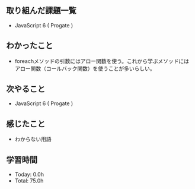 ## 取り組んだ課題一覧
- JavaScript 6 ( Progate )
## わかったこと
- foreachメソッドの引数にはアロー関数を使う。これから学ぶメソッドにはアロー関数（コールバック関数）を使うことが多いらしい。
## 次やること
- JavaScript 6 ( Progate )
## 感じたこと
- わからない用語
## 学習時間
- Today: 0.0h
- Total: 75.0h

